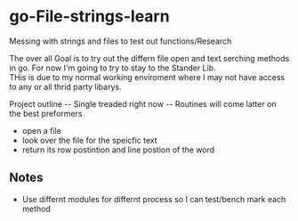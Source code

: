 # go-File-strings-learn  
Messing with strings and files to test out functions/Research  

The over all Goal is to try out the differn file open and text serching methods in go. For now I'm going to try to stay to the Stander Lib.   
THis is due to my normal working enviroment where I may not have access to any or all thrid party libarys.  



Project outline  -- Single treaded right now -- Routines will come latter on the best preformers 
* open a file  
* look over the file for the speicfic text  
* return its row postintion and line postion of the word  


## Notes  
* Use differnt modules for differnt process so I can test/bench mark each method